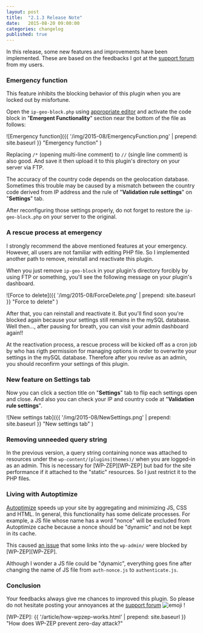 ```yaml
---
layout: post
title:  "2.1.3 Release Note"
date:   2015-08-20 09:00:00
categories: changelog
published: true
---
```


In this release, some new features and improvements have been implemented.
These are based on the feedbacks I got at the [support forum][forum] from 
my users.

<!--more-->

### Emergency function ###

This feature inhibits the blocking behavior of this plugin when you are locked 
out by misfortune.

Open the `ip-geo-block.php` using [appropriate editor][editors] and activate 
the code block in "**Emergent Functionality**" section near the bottom of the 
file as follows:

![Emergency function]({{ '/img/2015-08/EmergencyFunction.png' | prepend: site.baseurl }}
 "Emergency function"
)

Replacing `/*` (opening multi-line comment) to `//` (single line comment) is 
also good. And save it then upload it to this plugin's directory on your server 
via FTP.

The accuracy of the country code depends on the geolocation database. Sometimes 
this trouble may be caused by a mismatch between the country code derived from 
IP address and the rule of "**Validation rule settings**" on "**Settings**" tab.

After reconfiguring those settings properly, do not forget to restore the 
`ip-geo-block.php` on your server to the original.

### A rescue process at emergency ###

I strongly recommend the above mentioned features at your emergency. However, 
all users are not familiar with editing PHP file. So I implemented another 
path to remove, reinstall and reactivate this plugin.

When you just remove `ip-geo-block` in your plugin's directory forcibly by 
using FTP or something, you'll see the following message on your plugin's 
dashboard.

![Force to delete]({{ '/img/2015-08/ForceDelete.png' | prepend: site.baseurl }}
 "Force to delete"
)

After that, you can reinstall and reactivate it. But you'll find soon you're 
blocked again because your settings still remains in the mySQL database.
Well then..., after pausing for breath, you can visit your admin dashboard 
again!!

At the reactivation process, a rescue process will be kicked off as a cron job 
by who has rigth permission for managing options in order to overwrite your 
settings in the mySQL database. Therefore after you revive as an admin, you 
should reconfirm your settings of this plugin.

### New feature on Settings tab ###

Now you can click a section title on "**Settings**" tab to flip each settings 
open and close. And also you can check your IP and country code at 
"**Validation rule settings**".

![New settings tab]({{ '/img/2015-08/NewSettings.png' | prepend: site.baseurl }}
 "New settings tab"
)

### Removing unneeded query string ###

In the previous version, a query string containing nonce was attached to 
resources under the `wp-content/(plugins|themes)/` when you are logged-in as 
an admin. This is necessary for [WP-ZEP][WP-ZEP] but bad for the site 
performance if it attached to the "static" resources. So I just restrict it 
to the PHP files.

### Living with Autoptimize ###

[Autoptimize][AO] speeds up your site by aggregating and minimizing JS, CSS and 
HTML. In general, this functionality has some delicate processes. For example, 
a JS file whose name has a word "nonce" will be excluded from Autoptimize cache 
because a nonce should be "dynamic" and not be kept in its cache.

This caused [an issue][AO-issue] that some links into the `wp-admin/` were 
blocked by [WP-ZEP][WP-ZEP].

Although I wonder a JS file could be "dynamic", everything goes fine after 
changing the name of JS file from `auth-nonce.js` to `authenticate.js`.

### Conclusion ###

Your feedbacks always give me chances to improved this plugin. So please do not 
hesitate posting your annoyances at the [support forum][forum] <span class="emoji">
![emoji](https://assets-cdn.github.com/images/icons/emoji/unicode/1f3af.png)
</span> !

[IP-Geo-Block]: https://wordpress.org/plugins/ip-geo-block/ "WordPress › IP Geo Block « WordPress Plugins"
[forum]:        https://wordpress.org/support/plugin/ip-geo-block "WordPress › Support » IP Geo Block"
[editors]:      https://codex.wordpress.org/Editing_Files#Using_Text_Editors "Editing Files « WordPress Codex"
[AO]:           https://wordpress.org/plugins/autoptimize/ "WordPress › Autoptimize « WordPress Plugins"
[AO-issue]:     https://wordpress.org/support/topic/issue-to-edit-a-post-from-a-post "WordPress › Support » Issue to edit a post from a post"
[WP-ZEP]:       {{ '/article/how-wpzep-works.html' | prepend: site.baseurl }} "How does WP-ZEP prevent zero-day attack?"
